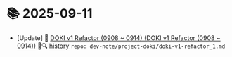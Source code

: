 # 📚 2025-09-11
- [Update] 📙 [DOKI v1 Refactor (0908 ~ 0914) (DOKI v1 Refactor (0908 ~ 0914))](https://til.qriosity.dev/dev-note/project-doki/doki-v1-refactor_1) 📃🔍 [history](https://github.com/Queue-ri/TIL/commits/main/dev-note/project-doki/doki-v1-refactor_1.md?since=2025-09-11T00:00:00Z&until=2025-09-11T23:59:59Z) `repo: dev-note/project-doki/doki-v1-refactor_1.md`
